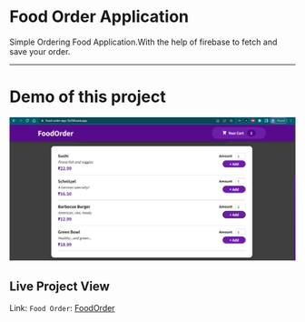 # Food Order Application

Simple Ordering Food Application.With the help of firebase to fetch and save your order.

---

# Demo of this project

![Food order with your choice](img/food.png)

## Live Project View

Link: `Food Order`: [FoodOrder](https://food-order-app-5b294.web.app/)

